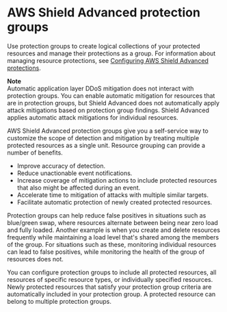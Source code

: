 # AWS Shield Advanced protection groups<a name="ddos-protection-groups"></a>

Use protection groups to create logical collections of your protected resources and manage their protections as a group\. For information about managing resource protections, see [Configuring AWS Shield Advanced protections](ddos-manage-protected-resources.md#manage-protection)\. 

**Note**  
Automatic application layer DDoS mitigation does not interact with protection groups\. You can enable automatic mitigation for resources that are in protection groups, but Shield Advanced does not automatically apply attack mitigations based on protection group findings\. Shield Advanced applies automatic attack mitigations for individual resources\.

AWS Shield Advanced protection groups give you a self\-service way to customize the scope of detection and mitigation by treating multiple protected resources as a single unit\. Resource grouping can provide a number of benefits\. 
+ Improve accuracy of detection\. 
+ Reduce unactionable event notifications\. 
+ Increase coverage of mitigation actions to include protected resources that also might be affected during an event\. 
+ Accelerate time to mitigation of attacks with multiple similar targets\. 
+ Facilitate automatic protection of newly created protected resources\. 

Protection groups can help reduce false positives in situations such as blue/green swap, where resources alternate between being near zero load and fully loaded\. Another example is when you create and delete resources frequently while maintaining a load level that's shared among the members of the group\. For situations such as these, monitoring individual resources can lead to false positives, while monitoring the health of the group of resources does not\. 

You can configure protection groups to include all protected resources, all resources of specific resource types, or individually specified resources\. Newly protected resources that satisfy your protection group criteria are automatically included in your protection group\. A protected resource can belong to multiple protection groups\. 